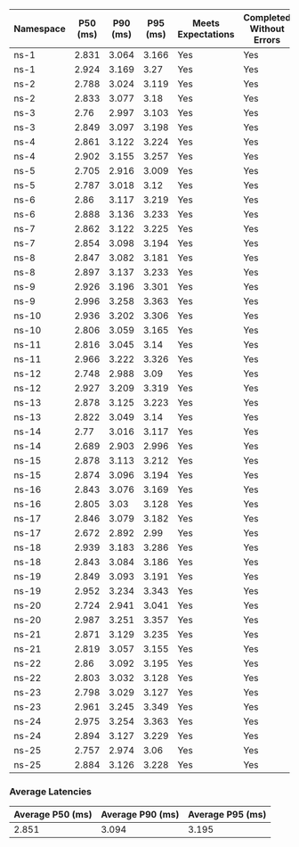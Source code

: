 | Namespace | P50 (ms) | P90 (ms) | P95 (ms) | Meets Expectations | Completed Without Errors |
|-----------|----------|----------|----------|--------------------|--------------------------|
| ns-1 | 2.831 | 3.064 | 3.166 | Yes | Yes |
| ns-1 | 2.924 | 3.169 | 3.27 | Yes | Yes |
| ns-2 | 2.788 | 3.024 | 3.119 | Yes | Yes |
| ns-2 | 2.833 | 3.077 | 3.18 | Yes | Yes |
| ns-3 | 2.76 | 2.997 | 3.103 | Yes | Yes |
| ns-3 | 2.849 | 3.097 | 3.198 | Yes | Yes |
| ns-4 | 2.861 | 3.122 | 3.224 | Yes | Yes |
| ns-4 | 2.902 | 3.155 | 3.257 | Yes | Yes |
| ns-5 | 2.705 | 2.916 | 3.009 | Yes | Yes |
| ns-5 | 2.787 | 3.018 | 3.12 | Yes | Yes |
| ns-6 | 2.86 | 3.117 | 3.219 | Yes | Yes |
| ns-6 | 2.888 | 3.136 | 3.233 | Yes | Yes |
| ns-7 | 2.862 | 3.122 | 3.225 | Yes | Yes |
| ns-7 | 2.854 | 3.098 | 3.194 | Yes | Yes |
| ns-8 | 2.847 | 3.082 | 3.181 | Yes | Yes |
| ns-8 | 2.897 | 3.137 | 3.233 | Yes | Yes |
| ns-9 | 2.926 | 3.196 | 3.301 | Yes | Yes |
| ns-9 | 2.996 | 3.258 | 3.363 | Yes | Yes |
| ns-10 | 2.936 | 3.202 | 3.306 | Yes | Yes |
| ns-10 | 2.806 | 3.059 | 3.165 | Yes | Yes |
| ns-11 | 2.816 | 3.045 | 3.14 | Yes | Yes |
| ns-11 | 2.966 | 3.222 | 3.326 | Yes | Yes |
| ns-12 | 2.748 | 2.988 | 3.09 | Yes | Yes |
| ns-12 | 2.927 | 3.209 | 3.319 | Yes | Yes |
| ns-13 | 2.878 | 3.125 | 3.223 | Yes | Yes |
| ns-13 | 2.822 | 3.049 | 3.14 | Yes | Yes |
| ns-14 | 2.77 | 3.016 | 3.117 | Yes | Yes |
| ns-14 | 2.689 | 2.903 | 2.996 | Yes | Yes |
| ns-15 | 2.878 | 3.113 | 3.212 | Yes | Yes |
| ns-15 | 2.874 | 3.096 | 3.194 | Yes | Yes |
| ns-16 | 2.843 | 3.076 | 3.169 | Yes | Yes |
| ns-16 | 2.805 | 3.03 | 3.128 | Yes | Yes |
| ns-17 | 2.846 | 3.079 | 3.182 | Yes | Yes |
| ns-17 | 2.672 | 2.892 | 2.99 | Yes | Yes |
| ns-18 | 2.939 | 3.183 | 3.286 | Yes | Yes |
| ns-18 | 2.843 | 3.084 | 3.186 | Yes | Yes |
| ns-19 | 2.849 | 3.093 | 3.191 | Yes | Yes |
| ns-19 | 2.952 | 3.234 | 3.343 | Yes | Yes |
| ns-20 | 2.724 | 2.941 | 3.041 | Yes | Yes |
| ns-20 | 2.987 | 3.251 | 3.357 | Yes | Yes |
| ns-21 | 2.871 | 3.129 | 3.235 | Yes | Yes |
| ns-21 | 2.819 | 3.057 | 3.155 | Yes | Yes |
| ns-22 | 2.86 | 3.092 | 3.195 | Yes | Yes |
| ns-22 | 2.803 | 3.032 | 3.128 | Yes | Yes |
| ns-23 | 2.798 | 3.029 | 3.127 | Yes | Yes |
| ns-23 | 2.961 | 3.245 | 3.349 | Yes | Yes |
| ns-24 | 2.975 | 3.254 | 3.363 | Yes | Yes |
| ns-24 | 2.894 | 3.127 | 3.229 | Yes | Yes |
| ns-25 | 2.757 | 2.974 | 3.06 | Yes | Yes |
| ns-25 | 2.884 | 3.126 | 3.228 | Yes | Yes |

### Average Latencies
| Average P50 (ms) | Average P90 (ms) | Average P95 (ms) |
|------------------|------------------|------------------|
| 2.851 | 3.094 | 3.195 |
